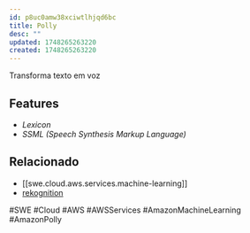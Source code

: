 ```yaml
---
id: p8uc0amw38xciwtlhjqd6bc
title: Polly
desc: ""
updated: 1748265263220
created: 1748265263220
---
```


Transforma texto em voz

## Features

- _Lexicon_
- _SSML (Speech Synthesis Markup Language)_

## Relacionado

- [[swe.cloud.aws.services.machine-learning]]
- [rekognition](https://aws.amazon.com/polly/)

#SWE #Cloud #AWS #AWSServices #AmazonMachineLearning #AmazonPolly
